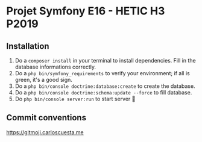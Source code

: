 # Projet Symfony E16 - HETIC H3 P2019

## Installation
1. Do a `composer install` in your terminal to install dependencies. Fill in the database informations correctly.
2. Do a `php bin/symfony_requirements` to verify your environment; if all is green, it's a good sign.
3. Do a `php bin/console doctrine:database:create` to create the database.
4. Do a `php bin/console doctrine:schema:update --force` to fill database.
5. Do `php bin/console server:run` to start server 🙌

## Commit conventions
https://gitmoji.carloscuesta.me
